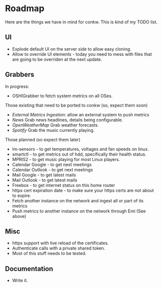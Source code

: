 # Roadmap
Here are the things we have in mind for conkw. This is kind of my TODO list.

## UI
* Explode default UI on the server side to allow easy cloning.
* Allow to override UI elements - today you need to mess with files that are going to be overriden at the next update.

## Grabbers

In progress:
* OSHIGrabber to fetch system metrics on all OSes.

Those existing that need to be ported to conkw (so, expect them soon)
* *External Metrics Ingestion*: allow an external system to push metrics
* *News* Grab news headlines, details being configurable.
* *OpenWeatherMap* Grab weather forecasts.
* *Spotify* Grab the music currently playing.

Those planned (so expect them later)
* lm-sensors - to get temperatures, voltages and fan speeds on linux.
* smartctl - to get metrics out of hdd, specifically their health status.
* MPRIS2 - to get music playing for most Linux players.
* Calendar Google - to get next meetings
* Calendar Outlook - to get next meetings
* Mail Google - to get latest mails
* Mail Outlook - to get latest mails
* Freebox - to get internet status on this home router
* https cert expiration date - to make sure your https certs are not about to expire.
* Fetch another instance on the network and ingest all or part of its metrics
* Push metrics to another instance on the network through Emi (See above)

## Misc
* https support with live reload of the certificates.
* Authenticate calls with a private shared token.
* Most of this stuff needs to be tested.

## Documentation
* Write it.
